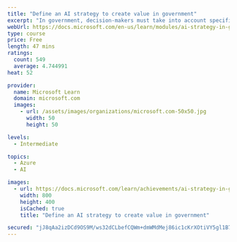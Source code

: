 ```yaml
---
title: "Define an AI strategy to create value in government"
excerpt: "In government, decision-makers must take into account specific public sector considerations before they can realize the true transformational power of AI. Government agencies need to think strategically about AI – and they need to start today. To create real value, a comprehensive understanding of all the strategic components is required."
webUrl: https://docs.microsoft.com/en-us/learn/modules/ai-strategy-in-government/
type: course
price: Free
length: 47 mins
ratings:
  count: 549
  average: 4.744991
heat: 52

provider:
  name: Microsoft Learn
  domain: microsoft.com
  images:
    - url: /assets/images/organizations/microsoft.com-50x50.jpg
      width: 50
      height: 50

levels:
  - Intermediate

topics:
  - Azure
  - AI

images:
  - url: https://docs.microsoft.com/learn/achievements/ai-strategy-in-government-social.png
    width: 800
    height: 400
    isCached: true
    title: "Define an AI strategy to create value in government"

secured: "jJ8qAa2izDCd9OS9M/ws32dCLbefCQWm+dmWMdMej86ic1cKrXOtiVY5gl1B7BRBHF7I6+y6JE0yFf4QHDaIljEspPlpSGoj31EZM2Cd7i99X2H8j43EDkWoHntRbNhwS7nCV1AcdWDq1gT9YBVueKvidCnlM7XR4rhPX4wMufTbjkVD55kLLvmz5LWmPY2hamEcYtLE3HTVI9IbRUU1i2YEx6gwBG3b4eM7V5prcYzJ2uSz1uhaqvmNbWYWlKjn8c+TmyRFtz9sdwczEhq6QHdu9VUHqWgxGv5WjM/CcBoOURvwhzI0NCWwH3XPE6OB8zbk8e70161jcUFX7DpBzWWOAxC9yy/R2Kurk7hd89xfsHpaV8XIlPMtCEhGzttgXgGbIseOo71oYDLuvleo1Q==;h+lUZ5mP0JZu2SOdI+TBmQ=="
---
```


